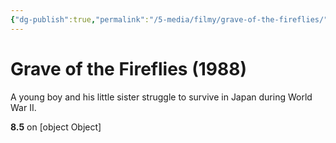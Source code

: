 ```yaml
---
{"dg-publish":true,"permalink":"/5-media/filmy/grave-of-the-fireflies/","contentClasses":"movie","tags":["to-watch","фильм","#Animation","#Drama","#War"]}
---
```


# Grave of the Fireflies (1988)
​​A young boy and his little sister struggle to survive in Japan during World War II.

**8.5** on [object Object]
